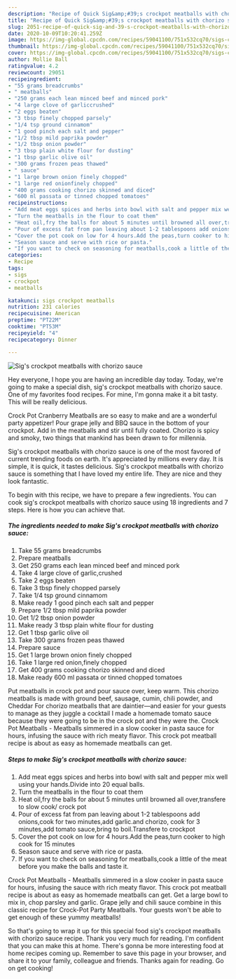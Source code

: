 ```yaml
---
description: "Recipe of Quick Sig&amp;#39;s crockpot meatballs with chorizo sauce"
title: "Recipe of Quick Sig&amp;#39;s crockpot meatballs with chorizo sauce"
slug: 2051-recipe-of-quick-sig-and-39-s-crockpot-meatballs-with-chorizo-sauce
date: 2020-10-09T10:20:41.259Z
image: https://img-global.cpcdn.com/recipes/59041100/751x532cq70/sigs-crockpot-meatballs-with-chorizo-sauce-recipe-main-photo.jpg
thumbnail: https://img-global.cpcdn.com/recipes/59041100/751x532cq70/sigs-crockpot-meatballs-with-chorizo-sauce-recipe-main-photo.jpg
cover: https://img-global.cpcdn.com/recipes/59041100/751x532cq70/sigs-crockpot-meatballs-with-chorizo-sauce-recipe-main-photo.jpg
author: Mollie Ball
ratingvalue: 4.2
reviewcount: 29051
recipeingredient:
- "55 grams breadcrumbs"
- " meatballs"
- "250 grams each lean minced beef and minced pork"
- "4 large clove of garliccrushed"
- "2 eggs beaten"
- "3 tbsp finely chopped parsely"
- "1/4 tsp ground cinnamom"
- "1 good pinch each salt and pepper"
- "1/2 tbsp mild paprika powder"
- "1/2 tbsp onion powder"
- "3 tbsp plain white flour for dusting"
- "1 tbsp garlic olive oil"
- "300 grams frozen peas thawed"
- " sauce"
- "1 large brown onion finely chopped"
- "1 large red onionfinely chopped"
- "400 grams cooking chorizo skinned and diced"
- "600 ml passata or tinned chopped tomatoes"
recipeinstructions:
- "Add meat eggs spices and herbs into bowl with salt and pepper mix well using your hands.Divide into 20 equal balls."
- "Turn the meatballs in the flour to coat them"
- "Heat oil,fry the balls for about 5 minutes until browned all over,transfere to slow cook/ crock pot"
- "Pour of excess fat from pan leaving about 1-2 tablespoons add onions,cook for two minutes,add garlic.and chorizo, cook for 3 minutes,add tomato sauce,bring to boil.Transfere to crockpot"
- "Cover the pot cook on low for 4 hours.Add the peas,turn cooker to high cook for 15 minutes"
- "Season sauce and serve with rice or pasta."
- "If you want to check on seasoning for meatballs,cook a little of the meat before you make the balls and taste it."
categories:
- Recipe
tags:
- sigs
- crockpot
- meatballs

katakunci: sigs crockpot meatballs 
nutrition: 231 calories
recipecuisine: American
preptime: "PT22M"
cooktime: "PT53M"
recipeyield: "4"
recipecategory: Dinner

---
```



![Sig&#39;s crockpot meatballs with chorizo sauce](https://img-global.cpcdn.com/recipes/59041100/751x532cq70/sigs-crockpot-meatballs-with-chorizo-sauce-recipe-main-photo.jpg)

Hey everyone, I hope you are having an incredible day today. Today, we're going to make a special dish, sig&#39;s crockpot meatballs with chorizo sauce. One of my favorites food recipes. For mine, I'm gonna make it a bit tasty. This will be really delicious.

Crock Pot Cranberry Meatballs are so easy to make and are a wonderful party appetizer! Pour grape jelly and BBQ sauce in the bottom of your crockpot. Add in the meatballs and stir until fully coated. Chorizo is spicy and smoky, two things that mankind has been drawn to for millennia.

Sig&#39;s crockpot meatballs with chorizo sauce is one of the most favored of current trending foods on earth. It's appreciated by millions every day. It is simple, it is quick, it tastes delicious. Sig&#39;s crockpot meatballs with chorizo sauce is something that I have loved my entire life. They are nice and they look fantastic.


To begin with this recipe, we have to prepare a few ingredients. You can cook sig&#39;s crockpot meatballs with chorizo sauce using 18 ingredients and 7 steps. Here is how you can achieve that.

<!--inarticleads1-->

##### The ingredients needed to make Sig&#39;s crockpot meatballs with chorizo sauce:

1. Take 55 grams breadcrumbs
1. Prepare  meatballs
1. Get 250 grams each lean minced beef and minced pork
1. Take 4 large clove of garlic,crushed
1. Take 2 eggs beaten
1. Take 3 tbsp finely chopped parsely
1. Take 1/4 tsp ground cinnamom
1. Make ready 1 good pinch each salt and pepper
1. Prepare 1/2 tbsp mild paprika powder
1. Get 1/2 tbsp onion powder
1. Make ready 3 tbsp plain white flour for dusting
1. Get 1 tbsp garlic olive oil
1. Take 300 grams frozen peas thawed
1. Prepare  sauce
1. Get 1 large brown onion finely chopped
1. Take 1 large red onion,finely chopped
1. Get 400 grams cooking chorizo skinned and diced
1. Make ready 600 ml passata or tinned chopped tomatoes


Put meatballs in crock pot and pour sauce over, keep warm. This chorizo meatballs is made with ground beef, sausage, cumin, chili powder, and Cheddar For chorizo meatballs that are daintier—and easier for your guests to manage as they juggle a cocktail I made a homemade tomato sauce because they were going to be in the crock pot and they were the. Crock Pot Meatballs - Meatballs simmered in a slow cooker in pasta sauce for hours, infusing the sauce with rich meaty flavor. This crock pot meatball recipe is about as easy as homemade meatballs can get. 

<!--inarticleads2-->

##### Steps to make Sig&#39;s crockpot meatballs with chorizo sauce:

1. Add meat eggs spices and herbs into bowl with salt and pepper mix well using your hands.Divide into 20 equal balls.
1. Turn the meatballs in the flour to coat them
1. Heat oil,fry the balls for about 5 minutes until browned all over,transfere to slow cook/ crock pot
1. Pour of excess fat from pan leaving about 1-2 tablespoons add onions,cook for two minutes,add garlic.and chorizo, cook for 3 minutes,add tomato sauce,bring to boil.Transfere to crockpot
1. Cover the pot cook on low for 4 hours.Add the peas,turn cooker to high cook for 15 minutes
1. Season sauce and serve with rice or pasta.
1. If you want to check on seasoning for meatballs,cook a little of the meat before you make the balls and taste it.


Crock Pot Meatballs - Meatballs simmered in a slow cooker in pasta sauce for hours, infusing the sauce with rich meaty flavor. This crock pot meatball recipe is about as easy as homemade meatballs can get. Get a large bowl to mix in, chop parsley and garlic. Grape jelly and chili sauce combine in this classic recipe for Crock-Pot Party Meatballs. Your guests won&#39;t be able to get enough of these yummy meatballs! 

So that's going to wrap it up for this special food sig&#39;s crockpot meatballs with chorizo sauce recipe. Thank you very much for reading. I'm confident that you can make this at home. There's gonna be more interesting food at home recipes coming up. Remember to save this page in your browser, and share it to your family, colleague and friends. Thanks again for reading. Go on get cooking!
